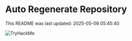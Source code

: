 # Auto Regenerate Repository

This README was last updated: 2025-05-08 05:45:40

 ![TryHackMe](https://tryhackme.com/badge/533634)